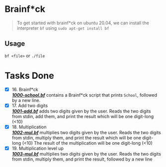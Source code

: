 # Brainf\*ck
> To get started with brainf\*ck on ubuntu 20.04, we can install the interpreter `bf` using `sudo apt-get install bf`

## Usage
`bf <file>` or `./file`

# Tasks Done

+ [x] 16\. Brainf\*ck <br/>_**[1000-school.bf](1000-school.bf)**_ contains a Brainf\*ck script that prints `School`, followed by a new line.
+ [x] 17\. Add two digits <br/>_**[1001-add.bf](1001-add.bf)**_ adds two digits given by the user. Reads the two digits from stdin, add them, and print the result which will be one digit-long (<10)
+ [x] 18\. Multiplication <br/>_**[1002-mul.bf](1002-mul.bf)**_ multiplies two digits given by the user. Reads the two digits from stdin, multiply them, and print the result which will be one digit-long (<10)
The result of the multiplication will be one digit-long (<10)
+ [x] 19\. Multiplication level up <br/>_**[1003-mul.bf](1003-mul.bf)**_ multiplies two digits given by the user. Reads the two digits from stdin, multiply them, and print the result, followed by a new line
